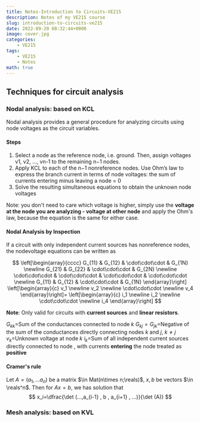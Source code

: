 ```yaml
---
title: Notes-Introduction to Circuits-VE215
description: Notes of my VE215 course
slug: introduction-to-circuits-ve215
date: 2022-09-20 08:32:44+0000
image: cover.jpg
categories:
    - VE215
tags:
    - VE215
    - Notes
math: true
---
```


## Techniques for circuit analysis

### Nodal analysis: based on KCL

Nodal analysis provides a general procedure for analyzing circuits using node voltages as the circuit variables.

#### Steps

1. Select a node as the reference node, i.e. ground. Then, assign voltages v1, v2, …, vn-1 to the remaining n−1 nodes.
1. Apply KCL to each of the n−1 nonreference nodes. Use Ohm’s law to express the branch current in terms of node voltages: the sum of currents entering minus leaving a node = 0
1. Solve the resulting simultaneous equations to obtain the unknown node voltages

Note: you don't need to care which voltage is higher, simply use the **voltage at the node you are analyzing - voltage at other node** and apply the Ohm's law, because the equation is the same for either case.

#### Nodal Analysis by Inspection

If a circuit with only independent current
sources has nonreference nodes, the nodevoltage equations can be written as

$$
\left[\begin{array}{cccc}
G_{11} & G_{12} & \cdot\cdot\cdot & G_{1N} \newline
G_{21} & G_{22} & \cdot\cdot\cdot & G_{2N} \newline
\cdot\cdot\cdot & \cdot\cdot\cdot & \cdot\cdot\cdot & \cdot\cdot\cdot \newline
G_{11} & G_{12} & \cdot\cdot\cdot & G_{1N}
\end{array}\right]
\left[\begin{array}{c}
v_1 \newline
v_2 \newline
\cdot\cdot\cdot \newline
v_4
\end{array}\right]=
\left[\begin{array}{c}
i_1 \newline
i_2 \newline
\cdot\cdot\cdot \newline
i_4
\end{array}\right]
$$

**Note**: Only valid for circuits with **current sources** and **linear resistors**.

$G_{kk}=$Sum of the conductances connected to node ${k}$
$G_{kj}=G_{jk}=$Negative of the sum of the conductances directly connecting nodes $k$ and $j$, $k\neq j$
$v_k=$Unknown voltage at node ${k}$
$i_k=$Sum of all independent current sources directly connected to node , with currents **entering** the node treated as **positive**

#### Cramer's rule

Let $A=(a_1,...a_n)$ be a matrix $\in Mat(n\times n;\reals)$, $x,b$ be vectors $\in \reals^n$.
Then for $Ax=b$, we has solution that
$$
x_i=\dfrac{\det (...,a_{i-1} , b , a_{i+1} , ...)}{\det (A)}
$$

### Mesh analysis: based on KVL
